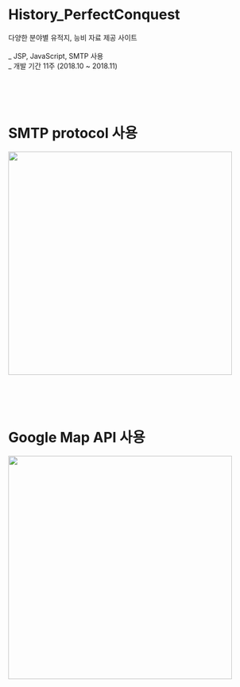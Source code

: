 # History_PerfectConquest
다양한 분야별 유적지, 능비 자료 제공 사이트<br><br>
_ JSP, JavaScript, SMTP 사용<br>
_ 개발 기간 11주 (2018.10 ~ 2018.11)<br>


<br><br><br>
# SMTP protocol 사용
<div>
  <img width='450' src='https://user-images.githubusercontent.com/38337323/65886990-46191200-e3d8-11e9-8916-f88b8d2bfee7.png'>
</div>

<br><br><br>
# Google Map API 사용
<div>
  <img width='450' src='https://user-images.githubusercontent.com/38337323/65886991-46191200-e3d8-11e9-91d8-16b3965c6294.png'>
</div>
